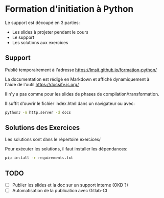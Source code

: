 # Formation d'initiation à Python

Le support est découpé en 3 parties:
- Les slides à projeter pendant le cours
- Le support
- Les solutions aux exercices


## Support

Publié temporairement à l'adresse https://lmsit.github.io/formation-python/

La documentation est rédigé en Markdown et affiché dynamiquement à l'aide de l'outil https://docsify.js.org/

Il n'y a pas comme pour les slides de phases de compilation/transformation.

Il suffit d'ouvrir le fichier index.html dans un navigateur ou avec:

```bash
python3 -m http.server -d docs
```

## Solutions des Exercices

Les solutions sont dans le répertoire exercices/

Pour exécuter les solutions, il faut installer les dépendances:

```bash
pip install -r requirements.txt
```

## TODO

- [ ] Publier les slides et la doc sur un support interne (OKD ?)
- [ ] Automatisation de la publication avec Gitlab-CI